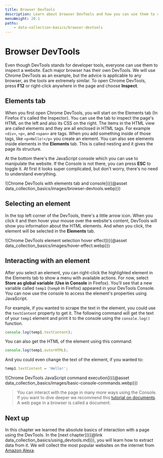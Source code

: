 ```yaml
---
title: Browser DevTools
description: Learn about browser DevTools and how you can use them to collect data from a website.
menuWeight: 20.1
paths:
    - data-collection-basics/browser-devtools
---
```


# [](#devtools) Browser DevTools

Even though DevTools stands for developer tools, everyone can use them to inspect a website. Each major browser has their own DevTools. We will use Chrome DevTools as an example, but the advice is applicable to any browser, as the tools are extremely similar. To open Chrome DevTools, press **F12** or right-click anywhere in the page and choose **Inspect**.

## [](#elements) Elements tab

When you first open Chrome DevTools, you will start on the Elements tab (In Firefox it's called the Inspector). You can use the tab to inspect the page's HTML on the left and also its CSS on the right. The items in the HTML view are called elements and they are all enclosed in HTML tags. For example `<div>`, `<p>`, and `<span>` are tags. When you add something inside of those tags, like `<p>Hello!</p>` you create an element. You can also see elements inside elements in the **Elements** tab. This is called nesting and it gives the page its structure.

At the bottom there's the JavaScript console which you can use to manipulate the website. If the Console is not there, you can press **ESC** to toggle it. At first it looks super complicated, but don't worry, there's no need to understand everything.

![Chrome DevTools with elements tab and console]({{@asset data_collection_basics/images/browser-devtools.webp}})

## [](#select) Selecting an element

In the top left corner of the DevTools, there's a little arrow icon. When you click it and then hover your mouse over the website's content, DevTools will show you information about the HTML elements. And when you click, the element will be selected in the **Elements** tab.

![Chrome DevTools element selection hover effect]({{@asset data_collection_basics/images/hover-effect.webp}})

## [](#interact) Interacting with an element

After you select an element, you can right-click the highlighted element in the Elements tab to show a menu with available actions. For now, select **Store as global variable** (**Use in Console** in Firefox). You'll see that a new variable called `temp1` (`temp0` in Firefox) appeared in your DevTools Console. You can now use the console to access the element's properties using JavaScript.

For example, if you wanted to scrape the text in the element, you could use the `textContent` property to get it. The following command will get the text of your `temp1` element and print it to the console using the `console.log()` function.

```javascript
console.log(temp1.textContent);
```

You can also get the HTML of the element using this command:

```javascript
console.log(temp1.outerHTML);
```

And you could even change the text of the element, if you wanted to:

```javascript
temp1.textContent = 'Hello!';
```

![Chrome DevTools JavaScript command execution]({{@asset data_collection_basics/images/basic-console-commands.webp}})

> You can interact with the page in many more ways using the Console. If you want to dive deeper we recommend this <a href="https://javascript.info/document" target="_blank">tutorial on documents</a>. A web page in a browser is called a document.

## [](#next) Next up

In this chapter we learned the absolute basics of interaction with a page using the DevTools. In the [next chapter]({{@link data_collection_basics/using_devtools.md}}), you will learn how to extract data from it. We will collect the most popular websites on the internet from <a href="https://www.alexa.com/topsites" target="_blank">Amazon Alexa</a>.

